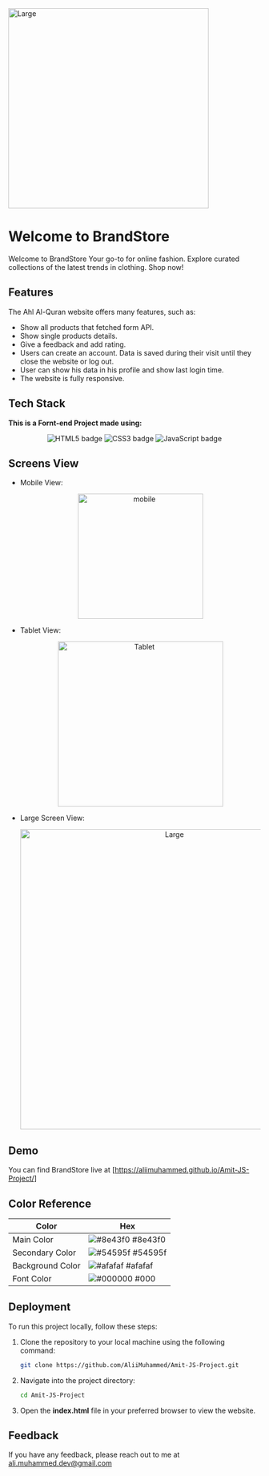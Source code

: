 
<img src="https://github.com/AliiMuhammed/Amit-JS-Project/assets/93393629/14a0c5b5-8c47-4304-b8e6-b3ae0ca3dd34" alt="Large" width="400px"/>

#  Welcome to BrandStore 

Welcome to BrandStore Your go-to for online fashion. Explore curated collections of the latest trends in clothing. Shop now!

## Features

The Ahl Al-Quran website offers many features, such as:

- Show all products that fetched form API.
- Show single products details.
- Give a feedback and add rating.
- Users can create an account. Data is saved during their visit until they close the website or log out.
- User can show his data in his profile and show last login time.
- The website is fully responsive.

## Tech Stack

**This is a Fornt-end Project made using:** 
<div style="text-align: center;">
    <img src="https://img.shields.io/badge/HTML5-E34F26?style=for-the-badge&logo=html5&logoColor=white" alt="HTML5 badge"/>
    <img src="https://img.shields.io/badge/CSS3-1572B6?style=for-the-badge&logo=css3&logoColor=white" alt="CSS3 badge"/>
    <img src="https://img.shields.io/badge/JavaScript-323330?style=for-the-badge&logo=javascript&logoColor=F7DF1E" alt="JavaScript badge"/>
</div>

## Screens View

 - Mobile View:

    <div style="text-align: center;">
        <img src="https://github.com/AliiMuhammed/Amit-JS-Project/assets/93393629/b16a4bcf-b6ae-46b1-9577-3aac116b2c06" alt="mobile" width="250px"/> 
    </div>    

- Tablet View:

    <div style="text-align: center;">
        <img src="https://github.com/AliiMuhammed/Amit-JS-Project/assets/93393629/c845ef95-5fd5-4c08-bf31-3545093a0295" alt="Tablet" width="330px"/>
    </div>
    

- Large Screen View:

    <div style="text-align: center;">
        <img src="https://github.com/AliiMuhammed/Amit-JS-Project/assets/93393629/7565824e-ab40-476a-8fb5-0b7b31e42f08" alt="Large" width="600px"/>
    </div>

## Demo

You can find BrandStore live at [https://aliimuhammed.github.io/Amit-JS-Project/]
## Color Reference

| Color             | Hex                                                                |
| ----------------- | ------------------------------------------------------------------ |
| Main Color | ![#8e43f0](https://via.placeholder.com/10/8e43f0?text=+) #8e43f0 |
| Secondary Color | ![#54595f](https://via.placeholder.com/10/54595f?text=+) #54595f |
| Background Color | ![#afafaf](https://via.placeholder.com/10/afafaf?text=+) #afafaf |
| Font Color | ![#000000](https://via.placeholder.com/10/000?text=+) #000 |

## Deployment

To run this project locally, follow these steps:

1. Clone the repository to your local machine using the following command:
   ```bash
   git clone https://github.com/AliiMuhammed/Amit-JS-Project.git
   ```
2. Navigate into the project directory:
   ```bash
   cd Amit-JS-Project
   ```
3. Open the **index.html** file in your preferred browser to view the website.

## Feedback

If you have any feedback, please reach out to me at ali.muhammed.dev@gmail.com


